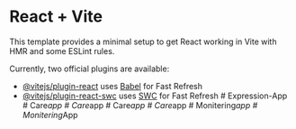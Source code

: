 # React + Vite

This template provides a minimal setup to get React working in Vite with HMR and some ESLint rules.

Currently, two official plugins are available:

- [@vitejs/plugin-react](https://github.com/vitejs/vite-plugin-react/blob/main/packages/plugin-react/README.md) uses [Babel](https://babeljs.io/) for Fast Refresh
- [@vitejs/plugin-react-swc](https://github.com/vitejs/vite-plugin-react-swc) uses [SWC](https://swc.rs/) for Fast Refresh
#   E x p r e s s i o n - A p p  
 #   C a r e _ a p p  
 #   C a r e _ a p p  
 #   C a r e _ a p p  
 #   C a r e _ a p p  
 #   M o n i t e r i n g _ a p p  
 #   M o n i t e r i n g _ A p p  
 